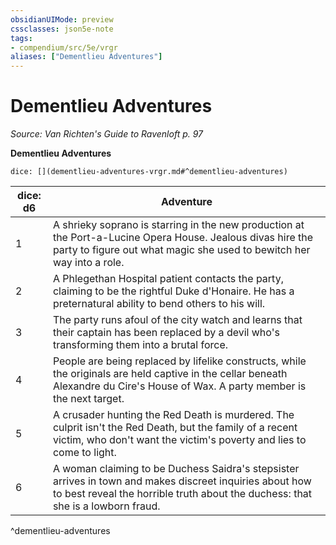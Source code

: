 ```yaml
---
obsidianUIMode: preview
cssclasses: json5e-note
tags:
- compendium/src/5e/vrgr
aliases: ["Dementlieu Adventures"]
---
```

# Dementlieu Adventures
*Source: Van Richten's Guide to Ravenloft p. 97* 

**Dementlieu Adventures**

`dice: [](dementlieu-adventures-vrgr.md#^dementlieu-adventures)`

| dice: d6 | Adventure |
|----------|-----------|
| 1 | A shrieky soprano is starring in the new production at the Port-a-Lucine Opera House. Jealous divas hire the party to figure out what magic she used to bewitch her way into a role. |
| 2 | A Phlegethan Hospital patient contacts the party, claiming to be the rightful Duke d'Honaire. He has a preternatural ability to bend others to his will. |
| 3 | The party runs afoul of the city watch and learns that their captain has been replaced by a devil who's transforming them into a brutal force. |
| 4 | People are being replaced by lifelike constructs, while the originals are held captive in the cellar beneath Alexandre du Cire's House of Wax. A party member is the next target. |
| 5 | A crusader hunting the Red Death is murdered. The culprit isn't the Red Death, but the family of a recent victim, who don't want the victim's poverty and lies to come to light. |
| 6 | A woman claiming to be Duchess Saidra's stepsister arrives in town and makes discreet inquiries about how to best reveal the horrible truth about the duchess: that she is a lowborn fraud. |
^dementlieu-adventures